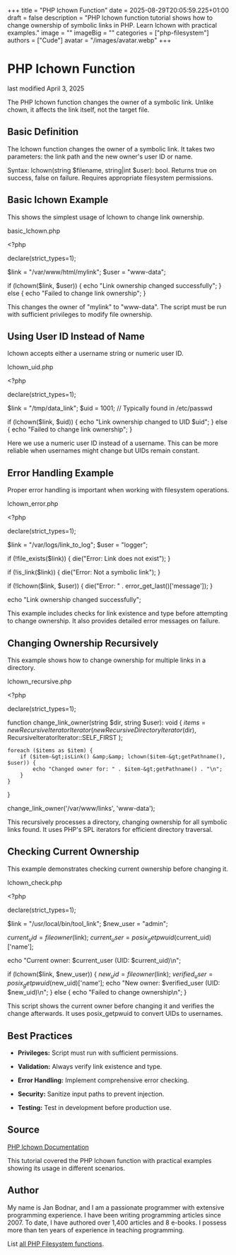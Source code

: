 +++
title = "PHP lchown Function"
date = 2025-08-29T20:05:59.225+01:00
draft = false
description = "PHP lchown function tutorial shows how to change ownership of symbolic links in PHP. Learn lchown with practical examples."
image = ""
imageBig = ""
categories = ["php-filesystem"]
authors = ["Cude"]
avatar = "/images/avatar.webp"
+++

# PHP lchown Function

last modified April 3, 2025

The PHP lchown function changes the owner of a symbolic link. Unlike
chown, it affects the link itself, not the target file.

## Basic Definition

The lchown function changes the owner of a symbolic link. It takes
two parameters: the link path and the new owner's user ID or name.

Syntax: lchown(string $filename, string|int $user): bool. Returns
true on success, false on failure. Requires appropriate filesystem permissions.

## Basic lchown Example

This shows the simplest usage of lchown to change link ownership.

basic_lchown.php
  

&lt;?php

declare(strict_types=1);

$link = "/var/www/html/mylink";
$user = "www-data";

if (lchown($link, $user)) {
    echo "Link ownership changed successfully";
} else {
    echo "Failed to change link ownership";
}

This changes the owner of "mylink" to "www-data". The script must be run with
sufficient privileges to modify file ownership.

## Using User ID Instead of Name

lchown accepts either a username string or numeric user ID.

lchown_uid.php
  

&lt;?php

declare(strict_types=1);

$link = "/tmp/data_link";
$uid = 1001; // Typically found in /etc/passwd

if (lchown($link, $uid)) {
    echo "Link ownership changed to UID $uid";
} else {
    echo "Failed to change link ownership";
}

Here we use a numeric user ID instead of a username. This can be more reliable
when usernames might change but UIDs remain constant.

## Error Handling Example

Proper error handling is important when working with filesystem operations.

lchown_error.php
  

&lt;?php

declare(strict_types=1);

$link = "/var/logs/link_to_log";
$user = "logger";

if (!file_exists($link)) {
    die("Error: Link does not exist");
}

if (!is_link($link)) {
    die("Error: Not a symbolic link");
}

if (!lchown($link, $user)) {
    die("Error: " . error_get_last()['message']);
}

echo "Link ownership changed successfully";

This example includes checks for link existence and type before attempting to
change ownership. It also provides detailed error messages on failure.

## Changing Ownership Recursively

This example shows how to change ownership for multiple links in a directory.

lchown_recursive.php
  

&lt;?php

declare(strict_types=1);

function change_link_owner(string $dir, string $user): void {
    $items = new RecursiveIteratorIterator(
        new RecursiveDirectoryIterator($dir),
        RecursiveIteratorIterator::SELF_FIRST
    );

    foreach ($items as $item) {
        if ($item-&gt;isLink() &amp;&amp; lchown($item-&gt;getPathname(), $user)) {
            echo "Changed owner for: " . $item-&gt;getPathname() . "\n";
        }
    }
}

change_link_owner('/var/www/links', 'www-data');

This recursively processes a directory, changing ownership for all symbolic
links found. It uses PHP's SPL iterators for efficient directory traversal.

## Checking Current Ownership

This example demonstrates checking current ownership before changing it.

lchown_check.php
  

&lt;?php

declare(strict_types=1);

$link = "/usr/local/bin/tool_link";
$new_user = "admin";

$current_uid = fileowner($link);
$current_user = posix_getpwuid($current_uid)['name'];

echo "Current owner: $current_user (UID: $current_uid)\n";

if (lchown($link, $new_user)) {
    $new_uid = fileowner($link);
    $verified_user = posix_getpwuid($new_uid)['name'];
    echo "New owner: $verified_user (UID: $new_uid)\n";
} else {
    echo "Failed to change ownership\n";
}

This script shows the current owner before changing it and verifies the change
afterwards. It uses posix_getpwuid to convert UIDs to usernames.

## Best Practices

- **Privileges:** Script must run with sufficient permissions.

- **Validation:** Always verify link existence and type.

- **Error Handling:** Implement comprehensive error checking.

- **Security:** Sanitize input paths to prevent injection.

- **Testing:** Test in development before production use.

## Source

[PHP lchown Documentation](https://www.php.net/manual/en/function.lchown.php)

This tutorial covered the PHP lchown function with practical
examples showing its usage in different scenarios.

## Author

My name is Jan Bodnar, and I am a passionate programmer with extensive
programming experience. I have been writing programming articles since 2007.
To date, I have authored over 1,400 articles and 8 e-books. I possess more
than ten years of experience in teaching programming.

List [all PHP Filesystem functions](/php/#php-fs).